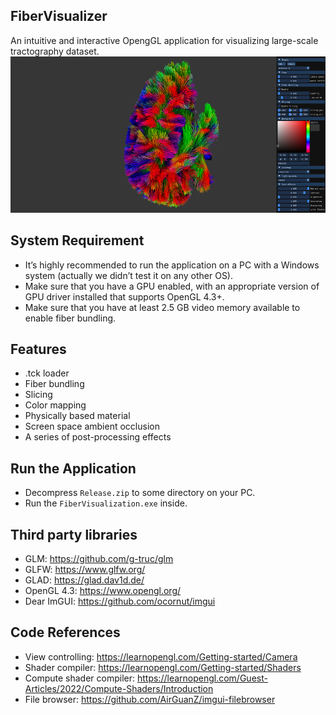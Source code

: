 ## FiberVisualizer
An intuitive and interactive OpengGL application for visualizing large-scale tractography dataset.
![Screenshot of FiberVisualizer](Screenshot.png)

## System Requirement

- It’s highly recommended to run the application on a PC with a Windows system (actually we didn’t test it on any other OS).
- Make sure that you have a GPU enabled, with an appropriate version of GPU driver installed that supports OpenGL 4.3+.
- Make sure that you have at least 2.5 GB video memory available to enable fiber bundling.

## Features

- .tck loader
- Fiber bundling
- Slicing
- Color mapping
- Physically based material
- Screen space ambient occlusion
- A series of post-processing effects

## Run the Application

- Decompress `Release.zip` to some directory on your PC.
- Run the `FiberVisualization.exe` inside.

## Third party libraries
- GLM: https://github.com/g-truc/glm
- GLFW: https://www.glfw.org/
- GLAD: https://glad.dav1d.de/
- OpenGL 4.3: https://www.opengl.org/
- Dear ImGUI: https://github.com/ocornut/imgui

## Code References
- View controlling: https://learnopengl.com/Getting-started/Camera
- Shader compiler: https://learnopengl.com/Getting-started/Shaders
- Compute shader compiler: https://learnopengl.com/Guest-Articles/2022/Compute-Shaders/Introduction
- File browser: https://github.com/AirGuanZ/imgui-filebrowser

